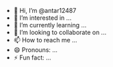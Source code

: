 - 👋 Hi, I’m @antar12487
- 👀 I’m interested in ...
- 🌱 I’m currently learning ...
- 💞️ I’m looking to collaborate on ...
- 📫 How to reach me ...
- 😄 Pronouns: ...
- ⚡ Fun fact: ...

<!---
antar12487/antar12487 is a ✨ special ✨ repository because its `README.md` (this file) appears on your GitHub profile.
You can click the Preview link to take a look at your changes.
--->
